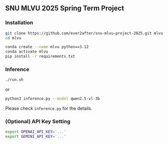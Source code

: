 ## SNU MLVU 2025 Spring Term Project

### Installation
```bash
git clone https://github.com/ever2after/snu-mlvu-project-2025.git mlvu
cd mlvu
```
```bash
conda create --name mlvu python==3.12
conda activate mlvu
pip install -r requirements.txt
```

### Inference
```bash
./run.sh
```
or 
```bash
python3 inference.py --model qwen2.5-vl-3b
```
Please check `inference.py` for the details.

### (Optional) API Key Setting
```bash
export OPENAI_API_KEY='...'
export GEMINI_API_KEY='...'
```